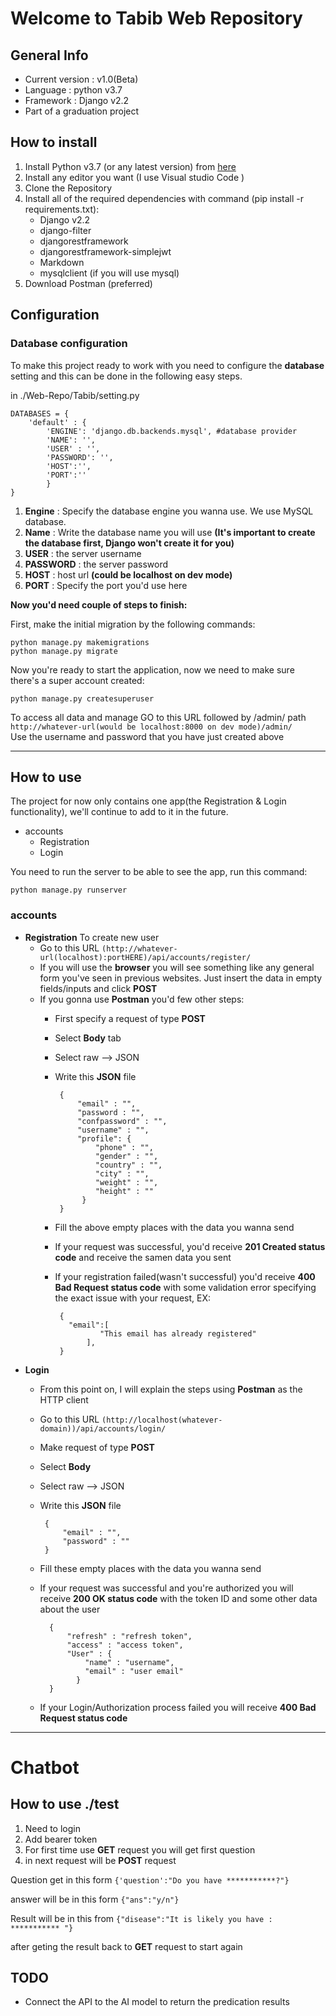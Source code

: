 # Welcome to Tabib Web Repository 

## General Info

 - Current version : v1.0(Beta) 
 - Language : python v3.7
 - Framework : Django v2.2
 - Part of a graduation project 

## How to install

 1. Install Python v3.7 (or any latest version) from [here](https://www.python.org/)
 2. Install any editor you want (I use Visual studio Code )
 3. Clone the Repository
 4. Install all of the required dependencies with command (pip install -r requirements.txt):
	 -  Django v2.2
	 -  django-filter
	 -  djangorestframework
	 -  djangorestframework-simplejwt
	 -  Markdown
	 -  mysqlclient (if you will use mysql)
5. Download Postman (preferred)

## Configuration
### Database configuration
To make this project ready to work with you need to configure the **database** setting
and this can be done in the following easy steps.

in ./Web-Repo/Tabib/setting.py

    DATABASES = {
	    'default' : {
		    'ENGINE': 'django.db.backends.mysql', #database provider
		    'NAME': '',
		    'USER' : '',
		    'PASSWORD': '',
		    'HOST':'',
		    'PORT':''
		    }
	}

 1. **Engine** : Specify the database engine you wanna use. We use MySQL database.
 2. **Name**  : Write the database name you will use **(It's important to create the database first, Django won't create it for you)**
 3. **USER** :  the server username 
 4. **PASSWORD** : the server password
 5.  **HOST** : host url **(could be localhost on dev mode)**
 6. **PORT** : Specify the port you'd use here


**Now you'd need couple of steps to finish:**

  First, make the initial migration by the following commands: 

    python manage.py makemigrations
    python manage.py migrate

 Now you're ready to start the application, now we need to make sure there's a super account created:

    python manage.py createsuperuser

To access all data and manage GO to this URL followed by /admin/ path 
`http://whatever-url(would be localhost:8000 on dev mode)/admin/`  
Use the username and password that you have just created above

---

## How to use
The project for now only contains one app(the Registration & Login functionality), we'll continue to add to it in the future.

 - accounts
	 - Registration
	 - Login

You need to run the server to be able to see the app, run this command: 

    python manage.py runserver

### accounts
 - **Registration**
To create new user
	- Go to this URL `(http://whatever-url(localhost):portHERE)/api/accounts/register/`
	- If you will use the **browser** you will see something like any general form you've seen in previous websites. Just insert the data in empty fields/inputs and click **POST** 
	- If you gonna use **Postman** you'd few other steps: 
		-  First specify a request of type **POST**
		-  Select **Body** tab  
		-  Select raw --> JSON
		-  Write this **JSON** file 

			    {
				    "email" : "",
				    "password : "",
				    "confpassword" : "",
				    "username" : "",
				    "profile": {
					    "phone" : "",
					    "gender" : "",
					    "country" : "",
					    "city" : "",
					    "weight" : "",
					    "height" : ""
					 }
				}
		- Fill the above empty places with the data you wanna send
		- If your request was successful, you'd receive **201 Created status code** and receive the samen data you sent
		- If your registration failed(wasn't successful) you'd receive **400 Bad Request status code** with some validation error specifying the exact issue with your request, EX:
		
			   {
				 "email":[
						"This email has already registered"
				     ],
			   }

- **Login**
	- From this point on, I will explain the steps using **Postman** as the HTTP client 
	- Go to this URL `(http://localhost(whatever-domain))/api/accounts/login/`
	- Make request of type **POST**
	-  Select **Body**  
	-  Select raw --> JSON
	-  Write this **JSON** file 
	
	        {
		        "email" : "",
		        "password" : ""
		    }
	- Fill these empty places with the data you wanna send
	- If your request was successful and you're authorized you will receive **200 OK status code** with the token ID and some other data about the user

		    {
			    "refresh" : "refresh token",
			    "access" : "access token",
			    "User" : {
				    "name" : "username",
				    "email" : "user email"
				  }
			}
		 
	- If your Login/Authorization process failed you will receive **400 Bad Request status code**

---

# Chatbot
## How to use  ./test
1. Need to login
2. Add bearer token 
3. For first time use **GET** request you will get first question
4. in next request will be **POST** request 

Question get in this form
`{'question':"Do you have ***********?"}`

answer will be in this form
`{"ans":"y/n"}`

Result will be in this from
`{"disease":"It is likely you have : *********** "}`

after geting the result back to **GET** request to start again

## TODO
- Connect the API to the AI model to return the predication results
